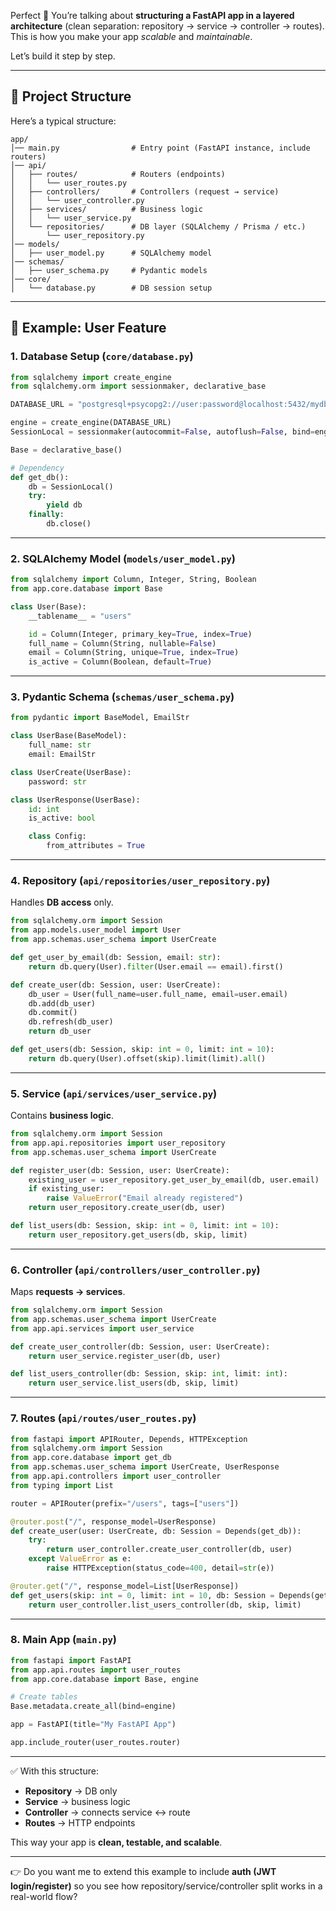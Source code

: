 Perfect 🙌 You’re talking about **structuring a FastAPI app in a layered architecture** (clean separation: repository → service → controller → routes). This is how you make your app *scalable* and *maintainable*.

Let’s build it step by step.

---

## 🔹 Project Structure

Here’s a typical structure:

```
app/
│── main.py                # Entry point (FastAPI instance, include routers)
│── api/
│   ├── routes/            # Routers (endpoints)
│   │   └── user_routes.py
│   ├── controllers/       # Controllers (request → service)
│   │   └── user_controller.py
│   ├── services/          # Business logic
│   │   └── user_service.py
│   └── repositories/      # DB layer (SQLAlchemy / Prisma / etc.)
│       └── user_repository.py
│── models/
│   ├── user_model.py      # SQLAlchemy model
│── schemas/
│   ├── user_schema.py     # Pydantic models
│── core/
│   └── database.py        # DB session setup
```

---

## 🔹 Example: User Feature

### 1. Database Setup (`core/database.py`)

```python
from sqlalchemy import create_engine
from sqlalchemy.orm import sessionmaker, declarative_base

DATABASE_URL = "postgresql+psycopg2://user:password@localhost:5432/mydb"

engine = create_engine(DATABASE_URL)
SessionLocal = sessionmaker(autocommit=False, autoflush=False, bind=engine)

Base = declarative_base()

# Dependency
def get_db():
    db = SessionLocal()
    try:
        yield db
    finally:
        db.close()
```

---

### 2. SQLAlchemy Model (`models/user_model.py`)

```python
from sqlalchemy import Column, Integer, String, Boolean
from app.core.database import Base

class User(Base):
    __tablename__ = "users"

    id = Column(Integer, primary_key=True, index=True)
    full_name = Column(String, nullable=False)
    email = Column(String, unique=True, index=True)
    is_active = Column(Boolean, default=True)
```

---

### 3. Pydantic Schema (`schemas/user_schema.py`)

```python
from pydantic import BaseModel, EmailStr

class UserBase(BaseModel):
    full_name: str
    email: EmailStr

class UserCreate(UserBase):
    password: str

class UserResponse(UserBase):
    id: int
    is_active: bool

    class Config:
        from_attributes = True
```

---

### 4. Repository (`api/repositories/user_repository.py`)

Handles **DB access** only.

```python
from sqlalchemy.orm import Session
from app.models.user_model import User
from app.schemas.user_schema import UserCreate

def get_user_by_email(db: Session, email: str):
    return db.query(User).filter(User.email == email).first()

def create_user(db: Session, user: UserCreate):
    db_user = User(full_name=user.full_name, email=user.email)
    db.add(db_user)
    db.commit()
    db.refresh(db_user)
    return db_user

def get_users(db: Session, skip: int = 0, limit: int = 10):
    return db.query(User).offset(skip).limit(limit).all()
```

---

### 5. Service (`api/services/user_service.py`)

Contains **business logic**.

```python
from sqlalchemy.orm import Session
from app.api.repositories import user_repository
from app.schemas.user_schema import UserCreate

def register_user(db: Session, user: UserCreate):
    existing_user = user_repository.get_user_by_email(db, user.email)
    if existing_user:
        raise ValueError("Email already registered")
    return user_repository.create_user(db, user)

def list_users(db: Session, skip: int = 0, limit: int = 10):
    return user_repository.get_users(db, skip, limit)
```

---

### 6. Controller (`api/controllers/user_controller.py`)

Maps **requests → services**.

```python
from sqlalchemy.orm import Session
from app.schemas.user_schema import UserCreate
from app.api.services import user_service

def create_user_controller(db: Session, user: UserCreate):
    return user_service.register_user(db, user)

def list_users_controller(db: Session, skip: int, limit: int):
    return user_service.list_users(db, skip, limit)
```

---

### 7. Routes (`api/routes/user_routes.py`)

```python
from fastapi import APIRouter, Depends, HTTPException
from sqlalchemy.orm import Session
from app.core.database import get_db
from app.schemas.user_schema import UserCreate, UserResponse
from app.api.controllers import user_controller
from typing import List

router = APIRouter(prefix="/users", tags=["users"])

@router.post("/", response_model=UserResponse)
def create_user(user: UserCreate, db: Session = Depends(get_db)):
    try:
        return user_controller.create_user_controller(db, user)
    except ValueError as e:
        raise HTTPException(status_code=400, detail=str(e))

@router.get("/", response_model=List[UserResponse])
def get_users(skip: int = 0, limit: int = 10, db: Session = Depends(get_db)):
    return user_controller.list_users_controller(db, skip, limit)
```

---

### 8. Main App (`main.py`)

```python
from fastapi import FastAPI
from app.api.routes import user_routes
from app.core.database import Base, engine

# Create tables
Base.metadata.create_all(bind=engine)

app = FastAPI(title="My FastAPI App")

app.include_router(user_routes.router)
```

---

✅ With this structure:

* **Repository** → DB only
* **Service** → business logic
* **Controller** → connects service ↔ route
* **Routes** → HTTP endpoints

This way your app is **clean, testable, and scalable**.

---

👉 Do you want me to extend this example to include **auth (JWT login/register)** so you see how repository/service/controller split works in a real-world flow?
